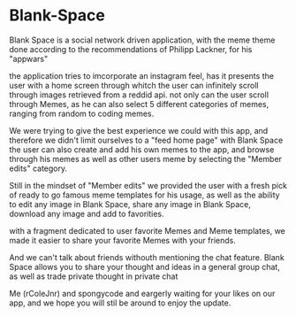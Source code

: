 # Blank-Space

Blank Space is a social network driven application, with the meme theme
done according to the recommendations of Philipp Lackner, for his "appwars"

the application tries to imcorporate an instagram feel, has it presents the user with a home screen through whitch the user can infinitely scroll 
through images retrieved from a reddid api.
not only can the user scroll through Memes, as he can also select 5 different categories of memes, ranging from random to coding memes.

We were trying to give the best experience we could  with this app, and therefore we didn't limit ourselves to a "feed home page"
with Blank Space the user can also create and add his own memes to the app, and browse through his memes as well as other users meme by selecting
the "Member edits" category.

Still in the mindset of "Member edits" we provided the user with a fresh pick of ready to go famous meme templates for his usage,
as well as the ability to edit any image in Blank Space, share any image in Blank Space, download any image and add to favorities.

with a fragment dedicated to user favorite Memes and Meme templates, we made it easier to share your favorite Memes with your friends.

And we can't talk about friends withouth mentioning the chat feature.
Blank Space allows you to share your thought and ideas in a general group chat, as well as trade private thought in private chat


Me (rColeJnr) and spongycode and eargerly waiting for your likes on our app, and we hope you will stil be around to enjoy the update.
